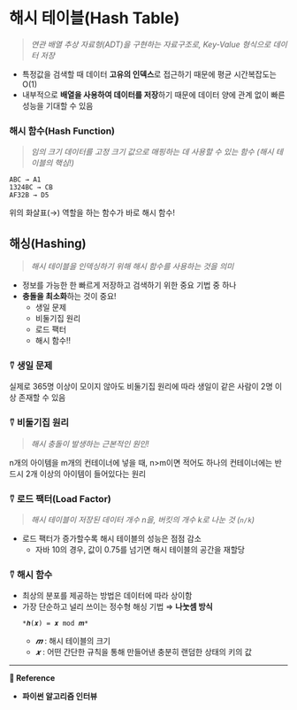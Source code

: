 # 해시 테이블(Hash Table)

> _연관 배열 추상 자료형(ADT)을 구현하는 자료구조로, Key-Value 형식으로 데이터 저장_

- 특정값을 검색할 때 데이터 **고유의 인덱스**로 접근하기 때문에 평균 시간복잡도는 O(1)
- 내부적으로 **배열을 사용하여 데이터를 저장**하기 때문에 데이터 양에 관계 없이 빠른 성능을 기대할 수 있음

### 해시 함수(Hash Function)

> _임의 크기 데이터를 고정 크기 값으로 매핑하는 데 사용할 수 있는 함수 (해시 테이블의 핵심!)_

```
ABC → A1
1324BC → CB
AF32B → D5
```

위의 화살표(→) 역할을 하는 함수가 바로 해시 함수!

## 해싱(Hashing)

> _해시 테이블을 인덱싱하기 위해 해시 함수를 사용하는 것을 의미_

- 정보를 가능한 한 빠르게 저장하고 검색하기 위한 중요 기법 중 하나
- **충돌을 최소화**하는 것이 중요!
  - 생일 문제
  - 비둘기집 원리
  - 로드 팩터
  - 해시 함수‼️

### ⍢ 생일 문제

실제로 365명 이상이 모이지 않아도 비둘기집 원리에 따라 생일이 같은 사람이 2명 이상 존재할 수 있음

### ⍢ 비둘기집 원리

> _해시 충돌이 발생하는 근본적인 원인!_

n개의 아이템을 m개의 컨테이너에 넣을 때, n>m이면 적어도 하나의 컨테이너에는 반드시 2개 이상의 아이템이 들어있다는 원리

### ⍢ 로드 팩터(Load Factor)

> _해시 테이블이 저장된 데이터 개수 n을, 버킷의 개수 k로 나눈 것 (`n/k`)_

- 로드 팩터가 증가할수록 해시 테이블의 성능은 점점 감소
  - 자바 10의 경우, 값이 0.75를 넘기면 해시 테이블의 공간을 재할당

### ⍢ 해시 함수

- 최상의 분포를 제공하는 방법은 데이터에 따라 상이함
- 가장 단순하고 널리 쓰이는 정수형 해싱 기법 ⇒ **나눗셈 방식**
  ```
  *𝒉(𝒙) = 𝒙 mod 𝒎*
  ```
  - _𝒎_ : 해시 테이블의 크기
  - _𝒙_ : 어떤 간단한 규칙을 통해 만들어낸 충분히 랜덤한 상태의 키의 값

---

**🥕 Reference**

- **파이썬 알고리즘 인터뷰**
